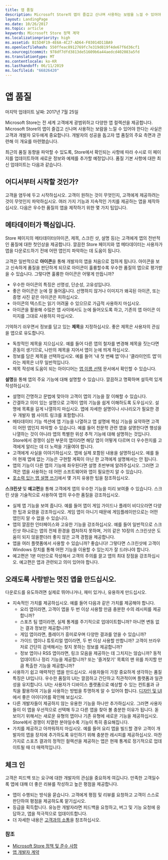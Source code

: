 ```yaml
---
title: 앱 품질
description: Microsoft Store의 앱이 즐겁고 신나며 사용하는 보람을 느낄 수 있어야 한다는 사실은 고객과 개발자 모두에게 중요합니다. 개발자의 성공을 돕고자 앱 품질의 주요 측면과 관련해 이 개요를 마련했습니다.
layout: LandingPage
ms.date: 10/26/2017
ms.topic: article
keywords: Microsoft Store 정책 계약
ms.localizationpriority: high
ms.assetid: B15D4F19-4E6A-4C27-AD64-F03014D11BA9
ms.openlocfilehash: 550ffeac8912769fc7e319d819f4de67f6d36cf1
ms.sourcegitcommit: 978df7dfd3813de51609b6a44aedcd402083a5fd
ms.translationtype: MT
ms.contentlocale: ko-KR
ms.lasthandoff: 06/11/2019
ms.locfileid: "66826420"
---
```

# <a name="app-quality"></a>앱 품질

마지막 업데이트 날짜: 2017년 7월 25일

Microsoft Store는 전 세계 고객에게 광범위하고 다양한 앱 컬렉션을 제공합니다. Microsoft Store의 앱이 즐겁고 신나며 사용하는 보람을 느낄 수 있어야 한다는 사실은 고객과 개발자 모두에게 중요합니다. 개발자의 성공을 돕고자 앱 품질의 주요 측면과 관련해 이 개요를 마련했습니다.

최근의 품질 동향을 파악할 수 있도록, Store에서 확인되는 사항에 따라 수시로 이 페이지를 업데이트하여 새로운 정보와 예제를 추가할 예정입니다. 품질 기본 사항에 대한 최신 업데이트는 다음과 같습니다.


## <a name="where-to-start"></a>어디서부터 시작할 것인가?

고객을 염두에 두고 시작하십시오. 고객이 원하는 것이 무엇인지, 고객에게 제공하려는 것이 무엇인지 파악하십시오. 여러 가지 기능과 지속적인 가치를 제공하는 앱을 제작하십시오. 다음은 우수한 품질의 앱을 제작하기 위한 몇 가지 팁입니다.


## <a name="metadata-is-key"></a>메타데이터가 핵심입니다.

Store 페이지의 메타데이터(아이콘, 제목, 스크린 샷, 설명 등)는 고객에게 앱의 전반적인 품질에 대한 첫인상을 제공합니다. 깔끔한 Store 페이지와 앱 메타데이터는 사용자가 앱을 다운로드하기 전에 어떤 앱인지 파악하는 데 도움이 됩니다.

고객은 일반적으로 **아이콘**을 통해 개발자의 앱을 처음으로 접하게 됩니다. 아이콘을 보고 신속하게 품질을 판단하게 되므로 아이콘이 훌륭할수록 우수한 품질의 앱으로 평가받을 수 있습니다. 그렇다면 훌륭한 아이콘은 어떻게 만듭니까?

- 우수한 아이콘의 특징은 선명성, 단순성, 고유성입니다.
- 좋은 아이콘은 눈에 잘 들어옵니다. 선명하지 않거나 이미지가 왜곡된 아이콘, 또는 증명 사진 같은 아이콘은 피하십시오.
- 아이콘의 텍스트는 읽기 어려울 수 있으므로 가급적 사용하지 마십시오.
- 아이콘을 활용해 수많은 앱 사이에서도 눈에 들어오도록 하고, 기존의 앱 아이콘 이미지를 그대로 사용하지 마십시오.

기억하기 쉬우면서 정보를 담고 있는 **제목**을 지정하십시오. 좋은 제목은 사용자의 관심을 앱으로 유도합니다.

- 독창적인 제목을 지으십시오. 예를 들어 다른 앱의 철자를 변경해 제목을 짓는다면 혼동이 생기므로, 나만의 제목을 지어서 앱이 눈에 띄게 하십시오.
- 정보를 담은 제목을 선택하십시오. 예를 들어 '내 첫 번째 앱'이나 '클라이언트 앱'이라는 제목은 너무 일반적입니다.
- 제목 작성에 도움이 되는 아이디어는 [앱 이름 선택](https://docs.microsoft.com/windows/uwp/publish/create-your-app-by-reserving-a-name#choosing-your-apps-name) 문서에서 확인할 수 있습니다.

**설명**을 통해 앱의 주요 기능에 대해 설명할 수 있습니다. 깔끔하고 명확하며 설득력 있게 작성하십시오.

- 설명이 간명하고 문법에 맞아야 고객이 앱의 기능을 잘 이해할 수 있습니다.
- 간결하고 의미 있는 설명으로 고객이 앱의 기능을 쉽게 이해하도록 도우십시오. 설명에 목록을 길게 나열하지 마십시오. 앱에 자세한 설명이나 시나리오가 필요한 경우 개발자 웹 사이트 링크를 포함합니다.
- 메타데이터 기능 섹션에 앱 기능을 나열하고 앱 설명에 핵심 기능을 요약하면 고객이 어떤 앱인지 파악할 수 있습니다. 예를 들어 천문학 관련 앱을 설명한다면 행성을 나열하는 것이 아니라 앱의 특별한 위성 추적 기능에 대해 설명하는 것입니다. Store에서 경쟁이 심한 부문의 앱이라면 해당 앱이 어떻게 다르며 더 우수한지를 고객에게 알리는 데 더 노력을 기울여야 합니다.
- 고객에게 사실을 이야기하십시오. 앱에 실제 포함된 내용을 설명하십시오. 예를 들어 현재 앱에 없는 기능은 구현할 계획이 아닌 한 고객에게 설명해서는 안 됩니다.
- 앱의 기능이 다른 앱의 기능에 좌우된다면 설명 초반부에 알려주십시오. 그러면 고객은 앱을 사용하는 데 어떤 소프트웨어와 앱이 필요한지 알 수 있습니다.
- [호소력 있는 앱 설명 쓰기](https://docs.microsoft.com/windows/uwp/publish/write-a-great-app-description)에서 몇 가지 유용한 팁을 참조하십시오.

**스크린샷** 및 **예고편**을 통해 고객에게 앱의 우수한 기능을 미리 보여줄 수 있습니다. 스크린 샷을 기술적으로 사용하여 앱의 우수한 품질을 강조하십시오.

- 실제 앱 기능을 보여 줍니다. 예를 들어 앱이 게임 가이드나 플레이 비디오라면 다양한 팁과 요령을 강조하십시오. 게임 앱이 아니기 때문에 게임플레이만으로는 어떤 앱인지 알 수 없을 수 있습니다.
- 앱의 깔끔한 인터페이스와 고유한 기능을 강조하십시오. 예를 들어 일반적으로 스크린샷 하나로는 앱의 전체 환경을 캡처하지 못하며, 거의 같은 10장의 스크린샷은 도움이 되지 않을뿐더러 좋지 않은 고객 경험을 제공합니다.
- 앱을 여러 플랫폼에서 사용할 수 있습니까? 좋습니다! 그렇다면 스크린샷에 고객이 Windows 장치를 통해 어떤 기능을 이용할 수 있는지가 잘 드러나야 합니다.
- 예고편은 1분 미만으로 작성해서 고객의 주의를 끌고 앱의 최대 장점을 강조하십시오. 예고편은 앱과 관련되고 의미 있어야 합니다.


## <a name="create-amazing-apps-with-staying-power"></a>오래도록 사랑받는 멋진 앱을 만드십시오.

다운로드를 유도하려면 실제로 뛰어나거나, 재미 있거나, 유용하게 만드십시오.

- 지속적인 가치를 제공하십시오. 예를 들어 다음과 같은 가치를 제공해야 합니다.
    - 요리 앱이라면, 고객이 앱을 두 번 이상 사용할 만큼 충분한 수의 레시피를 제공합니까?
    - 스포츠 팀 앱이라면, 실제 통계를 주기적으로 업데이트합니까? 아니면 변동 없는 결과 정보만 제공합니까?
    - 게임 앱이라면, 플레이가 흥미로우며 다양한 결과를 얻을 수 있습니까?
    - 가이드 앱이나 튜토리얼 앱이라면, 두 번 이상 사용할 만합니까? 고객이 브라우저로 간단히 검색해서는 찾지 못하는 정보를 제공합니까?
    - 정보 앱이나 RSS 앱이라면, 링크 모음을 제공하는 데 그치지는 않습니까? 동적 업데이트나 정리 기능을 제공합니까? 또는 '즐겨찾기' 목록의 맨 위를 차지할 만큼 특출한 기능을 제공합니까?
- 사용하기 쉽고 매력적인 앱을 만드십시오. 사용자들이 가장 중요하게 생각하는 품질 특징은 UI입니다. 우수한 품질의 UI는 깔끔하고 간단하고 직관적이며 플랫폼과 일관성을 유지합니다. UI는 사용자가 디바이스 플랫폼으로 예상할 수 있는 컨트롤과 규칙을 활용하여 기능을 사용하는 방법을 투명하게 알 수 있어야 합니다. [디자인 및 UI](https://developer.microsoft.com/windows/apps/design)에서 좋은 아이디어를 확인해 보십시오.
- 다른 개발자들이 제공하지 않는 유용한 기능을 하나만 추가하십시오. 그러면 사용자들이 이 앱을 우선적으로 선택해 두고 다른 앱을 찾아 볼 충분한 이유가 됩니다. 돋보이기 위해서는 새로운 유형의 앱이나 기존 유형에 새로운 기능을 제공하십시오. Store에서 경쟁이 치열한 분야일수록 기능이 특히 중요해집니다.
- 가치를 제공하고 아까워하지 마십시오. 예를 들어 요리 앱을 빌드할 경우 고객이 개발자의 앱을 장치에 추가하도록 유인하기 위해 충분한 레시피를 제공하십시오. 마찬가지로 스포츠 결과의 정적인 컬렉션을 제공하는 앱은 현재 통계로 정기적으로 업데이트될 때 더 매력적입니다.


## <a name="check-in"></a>체크 인

고객은 피드백 또는 요구에 대한 개발자의 관심을 중요하게 여깁니다. 만족한 고객일수록 앱에 대해 더 좋은 리뷰를 작성하고 높은 평점을 제공합니다.

- 앱이 수행되는 방식을 묻습니다. 고객에게 평점 및 리뷰를 요청하고 고객이 스스로 판단하여 평점을 제공하도록 맡기십시오.
- 등급을 획득합니다. 유능한 개발자라면 피드백을 요청하고, 버그 및 기능 요청에 응답하고, 앱을 적극적으로 업데이트합니다.
- 더 자세한 내용은 [고객과의 소통](https://developer.microsoft.com/store/engage)을 참조하십시오.


### <a name="see-also"></a>참조

- [Microsoft Store 정책 및 준수 사항](store-policies-and-code-of-conduct.md)
- [앱 개발자 계약](https://docs.microsoft.com/legal/windows/agreements/app-developer-agreement)